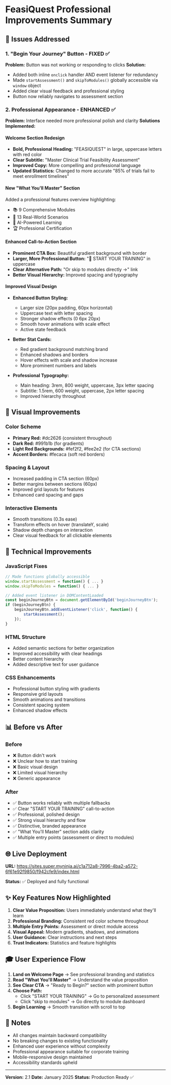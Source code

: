 # FeasiQuest Professional Improvements Summary

## 🎯 Issues Addressed

### 1. **"Begin Your Journey" Button - FIXED** ✅
**Problem:** Button was not working or responding to clicks
**Solution:** 
- Added both inline `onclick` handler AND event listener for redundancy
- Made `startAssessment()` and `skipToModules()` globally accessible via `window` object
- Added clear visual feedback and professional styling
- Button now reliably navigates to assessment section

### 2. **Professional Appearance - ENHANCED** ✅
**Problem:** Interface needed more professional polish and clarity
**Solutions Implemented:**

#### Welcome Section Redesign
- **Bold, Professional Heading:** "FEASIQUEST" in large, uppercase letters with red color
- **Clear Subtitle:** "Master Clinical Trial Feasibility Assessment" 
- **Improved Copy:** More compelling and professional language
- **Updated Statistics:** Changed to more accurate "85% of trials fail to meet enrollment timelines"

#### New "What You'll Master" Section
Added a professional features overview highlighting:
- 📚 9 Comprehensive Modules
- 🎯 13 Real-World Scenarios  
- 🤖 AI-Powered Learning
- 🏆 Professional Certification

#### Enhanced Call-to-Action Section
- **Prominent CTA Box:** Beautiful gradient background with border
- **Larger, More Professional Button:** "🚀 START YOUR TRAINING" in uppercase
- **Clear Alternative Path:** "Or skip to modules directly →" link
- **Better Visual Hierarchy:** Improved spacing and typography

#### Improved Visual Design
- **Enhanced Button Styling:**
  - Larger size (20px padding, 60px horizontal)
  - Uppercase text with letter spacing
  - Stronger shadow effects (0 6px 20px)
  - Smooth hover animations with scale effect
  - Active state feedback

- **Better Stat Cards:**
  - Red gradient background matching brand
  - Enhanced shadows and borders
  - Hover effects with scale and shadow increase
  - More prominent numbers and labels

- **Professional Typography:**
  - Main heading: 3rem, 800 weight, uppercase, 3px letter spacing
  - Subtitle: 1.5rem, 600 weight, uppercase, 2px letter spacing
  - Improved hierarchy throughout

## 🎨 Visual Improvements

### Color Scheme
- **Primary Red:** #dc2626 (consistent throughout)
- **Dark Red:** #991b1b (for gradients)
- **Light Red Backgrounds:** #fef2f2, #fee2e2 (for CTA sections)
- **Accent Borders:** #fecaca (soft red borders)

### Spacing & Layout
- Increased padding in CTA section (60px)
- Better margins between sections (60px)
- Improved grid layouts for features
- Enhanced card spacing and gaps

### Interactive Elements
- Smooth transitions (0.3s ease)
- Transform effects on hover (translateY, scale)
- Shadow depth changes on interaction
- Clear visual feedback for all clickable elements

## 🔧 Technical Improvements

### JavaScript Fixes
```javascript
// Made functions globally accessible
window.startAssessment = function() { ... }
window.skipToModules = function() { ... }

// Added event listener in DOMContentLoaded
const beginJourneyBtn = document.getElementById('beginJourneyBtn');
if (beginJourneyBtn) {
    beginJourneyBtn.addEventListener('click', function() {
        startAssessment();
    });
}
```

### HTML Structure
- Added semantic sections for better organization
- Improved accessibility with clear headings
- Better content hierarchy
- Added descriptive text for user guidance

### CSS Enhancements
- Professional button styling with gradients
- Responsive grid layouts
- Smooth animations and transitions
- Consistent spacing system
- Enhanced shadow effects

## 📊 Before vs After

### Before
- ❌ Button didn't work
- ❌ Unclear how to start training
- ❌ Basic visual design
- ❌ Limited visual hierarchy
- ❌ Generic appearance

### After
- ✅ Button works reliably with multiple fallbacks
- ✅ Clear "START YOUR TRAINING" call-to-action
- ✅ Professional, polished design
- ✅ Strong visual hierarchy and flow
- ✅ Distinctive, branded appearance
- ✅ "What You'll Master" section adds clarity
- ✅ Multiple entry points (assessment or direct to modules)

## 🌐 Live Deployment

**URL:** https://sites.super.myninja.ai/c1a712a8-7996-4ba2-a572-6f61e92f9850/f942cfe9/index.html

**Status:** ✅ Deployed and fully functional

## ✨ Key Features Now Highlighted

1. **Clear Value Proposition:** Users immediately understand what they'll learn
2. **Professional Branding:** Consistent red color scheme throughout
3. **Multiple Entry Points:** Assessment or direct module access
4. **Visual Appeal:** Modern gradients, shadows, and animations
5. **User Guidance:** Clear instructions and next steps
6. **Trust Indicators:** Statistics and feature highlights

## 🎓 User Experience Flow

1. **Land on Welcome Page** → See professional branding and statistics
2. **Read "What You'll Master"** → Understand the value proposition
3. **See Clear CTA** → "Ready to Begin?" section with prominent button
4. **Choose Path:**
   - Click "START YOUR TRAINING" → Go to personalized assessment
   - Click "skip to modules" → Go directly to module dashboard
5. **Begin Learning** → Smooth transition with scroll to top

## 📝 Notes

- All changes maintain backward compatibility
- No breaking changes to existing functionality
- Enhanced user experience without complexity
- Professional appearance suitable for corporate training
- Mobile-responsive design maintained
- Accessibility standards upheld

---

**Version:** 2.1
**Date:** January 2025
**Status:** Production Ready ✅